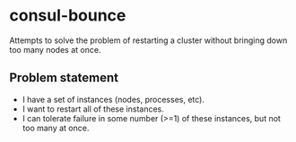 # consul-bounce

Attempts to solve the problem of restarting a cluster without bringing down too many nodes at once.

## Problem statement

 - I have a set of instances (nodes, processes, etc).
 - I want to restart all of these instances.
 - I can tolerate failure in some number (>=1) of these instances, but not too many at once.
